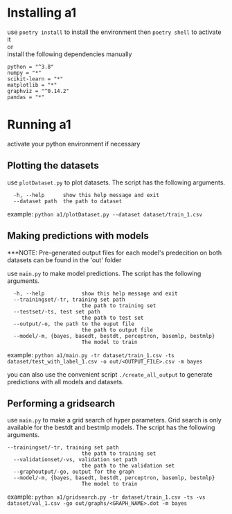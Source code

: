 # Installing a1
use `poetry install` to install the environment then `poetry shell` to activate it  
or  
install the following dependencies manually
```
python = "^3.8"
numpy = "*"
scikit-learn = "*"
matplotlib = "*"
graphviz = "^0.14.2"
pandas = "*"
```
# Running a1
activate your python environment if necessary

## Plotting the datasets
use `plotDataset.py` to plot datasets. The script has the following arguments.
```
  -h, --help      show this help message and exit
  --dataset path  the path to dataset
```
example: `python a1/plotDataset.py --dataset dataset/train_1.csv`


## Making predictions with models

***NOTE: Pre-generated output files for each model's predecition on both datasets can be found in the 'out' folder

use `main.py` to make model predictions. The script has the following arguments.

```
  -h, --help            show this help message and exit
  --trainingset/-tr, training set path
                        the path to training set
  --testset/-ts, test set path
                        the path to test set
  --output/-o, the path to the ouput file
                        the path to output file
  --model/-m, {bayes, basedt, bestdt, perceptron, basemlp, bestmlp}
                        The model to train

```
example: ` python a1/main.py -tr dataset/train_1.csv -ts dataset/test_with_label_1.csv -o out/<OUTPUT_FILE>.csv -m bayes       `

you can also use the convenient script `./create_all_output` to generate predictions with all models and datasets.

## Performing a gridsearch

use `main.py` to make a grid search of hyper parameters. Grid search is only available for the bestdt and bestmlp models. The script has the following arguments.

```
--trainingset/-tr, training set path
                        the path to training set
  --validationset/-vs, validation set path
                        the path to the validation set
  --graphoutput/-go, output for the graph
  --model/-m, {bayes, basedt, bestdt, perceptron, basemlp, bestmlp}
                        The model to train
```
example: ` python a1/gridsearch.py -tr dataset/train_1.csv -ts -vs dataset/val_1.csv -go out/graphs/<GRAPH_NAME>.dot -m bayes       `

